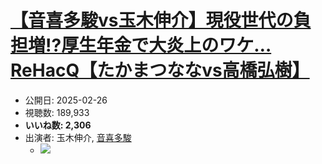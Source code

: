 # [【音喜多駿vs玉木伸介】現役世代の負担増!?厚生年金で大炎上のワケ…ReHacQ【たかまつななvs高橋弘樹】](https://www.youtube.com/watch?v=8AwH_yEkLzQ)
-   公開日: 2025-02-26
-   視聴数: 189,933
-   **いいね数: 2,306**
-   出演者: 玉木伸介, [音喜多駿](/rehacq_fan/people/音喜多駿 "wikilink")
    - [![](https://img.youtube.com/vi/8AwH_yEkLzQ/hqdefault.jpg)](https://www.youtube.com/watch?v=8AwH_yEkLzQ)
